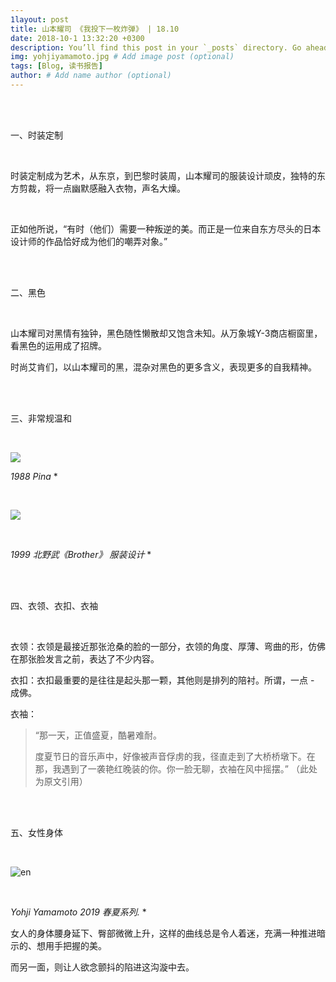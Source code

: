 ```yaml
---
1layout: post
title: 山本耀司 《我投下一枚炸弹》 | 18.10
date: 2018-10-1 13:32:20 +0300
description: You’ll find this post in your `_posts` directory. Go ahead and edit it and re-build the site to see your changes. # Add post description (optional)
img: yohjiyamamoto.jpg # Add image post (optional)
tags: [Blog, 读书报告]
author: # Add name author (optional)
---
```




<br/>

<br/>

一、时装定制

<br/>

时装定制成为艺术，从东京，到巴黎时装周，山本耀司的服装设计顽皮，独特的东方剪裁，将一点幽默感融入衣物，声名大燥。

<br/>

正如他所说，“有时（他们）需要一种叛逆的美。而正是一位来自东方尽头的日本设计师的作品恰好成为他们的嘲弄对象。”

<br/>

<br/>

二、黑色

<br/>

山本耀司对黑情有独钟，黑色随性懒散却又饱含未知。从万象城Y-3商店橱窗里，看黑色的运用成了招牌。

时尚艾肯们，以山本耀司的黑，混杂对黑色的更多含义，表现更多的自我精神。

<br/>

<br/>

三、非常规温和

<br/>

![](https://wx4.sinaimg.cn/mw690/006UfI1Vly1fvuyafhy7hj30qx0h7784.jpg)

*1988  Pina*  *

<br/>

![](https://wx4.sinaimg.cn/mw690/006UfI1Vly1fvuyfwf7iyj30ts0li3zw.jpg)

<br/>

*1999  北野武《Brother》  服装设计*  *

<br/>

<br/>

四、衣领、衣扣、衣袖

<br/>

衣领：衣领是最接近那张沧桑的脸的一部分，衣领的角度、厚薄、弯曲的形，仿佛在那张脸发言之前，表达了不少内容。

衣扣：衣扣最重要的是往往是起头那一颗，其他则是排列的陪衬。所谓，一点 - 成佛。

衣袖：

> “那一天，正值盛夏，酷暑难耐。
>
> 度夏节日的音乐声中，好像被声音俘虏的我，径直走到了大桥桥墩下。在那，我遇到了一袭艳红晚装的你。你一脸无聊，衣袖在风中摇摆。” （此处为原文引用）

<br/>

<br/>

五、女性身体

<br/>

![en](https://wx1.sinaimg.cn/mw690/006UfI1Vgy1fvsm4yepfdj31hc0nfwgz.jpg)

 <br/>

*Yohji Yamamoto  2019 春夏系列.*   *  

女人的身体腰身延下、臀部微微上升，这样的曲线总是令人着迷，充满一种推进暗示的、想用手把握的美。

而另一面，则让人欲念颤抖的陷进这沟漩中去。

**<br/>**

<br/>

<br/>
